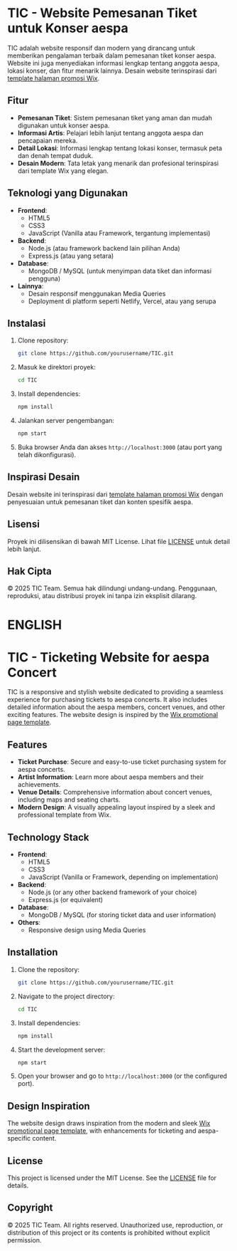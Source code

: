 # TIC - Website Pemesanan Tiket untuk Konser aespa

TIC adalah website responsif dan modern yang dirancang untuk memberikan pengalaman terbaik dalam pemesanan tiket konser aespa. Website ini juga menyediakan informasi lengkap tentang anggota aespa, lokasi konser, dan fitur menarik lainnya. Desain website terinspirasi dari [template halaman promosi Wix](https://www.wix.com/website-template/view/html/2376?siteId=eb4a108a-ae63-4644-91d1-97721d34e60f&metaSiteId=478e04dc-124c-4998-9464-f22523165680&originUrl=https%3A%2F%2Fwww.wix.com%2Fwebsite%2Ftemplates%2Fhtml%2Flanding-pages%2Fpromotional-page%2F2&tpClick=view_button).

## Fitur

- **Pemesanan Tiket**: Sistem pemesanan tiket yang aman dan mudah digunakan untuk konser aespa.
- **Informasi Artis**: Pelajari lebih lanjut tentang anggota aespa dan pencapaian mereka.
- **Detail Lokasi**: Informasi lengkap tentang lokasi konser, termasuk peta dan denah tempat duduk.
- **Desain Modern**: Tata letak yang menarik dan profesional terinspirasi dari template Wix yang elegan.

## Teknologi yang Digunakan

- **Frontend**:
  - HTML5
  - CSS3
  - JavaScript (Vanilla atau Framework, tergantung implementasi)
- **Backend**:
  - Node.js (atau framework backend lain pilihan Anda)
  - Express.js (atau yang setara)
- **Database**:
  - MongoDB / MySQL (untuk menyimpan data tiket dan informasi pengguna)
- **Lainnya**:
  - Desain responsif menggunakan Media Queries
  - Deployment di platform seperti Netlify, Vercel, atau yang serupa

## Instalasi

1. Clone repository:
   ```bash
   git clone https://github.com/yourusername/TIC.git
   ```
2. Masuk ke direktori proyek:
   ```bash
   cd TIC
   ```
3. Install dependencies:
   ```bash
   npm install
   ```
4. Jalankan server pengembangan:
   ```bash
   npm start
   ```
5. Buka browser Anda dan akses `http://localhost:3000` (atau port yang telah dikonfigurasi).

## Inspirasi Desain

Desain website ini terinspirasi dari [template halaman promosi Wix](https://www.wix.com/website-template/view/html/2376?siteId=eb4a108a-ae63-4644-91d1-97721d34e60f&metaSiteId=478e04dc-124c-4998-9464-f22523165680&originUrl=https%3A%2F%2Fwww.wix.com%2Fwebsite%2Ftemplates%2Fhtml%2Flanding-pages%2Fpromotional-page%2F2&tpClick=view_button) dengan penyesuaian untuk pemesanan tiket dan konten spesifik aespa.

## Lisensi

Proyek ini dilisensikan di bawah MIT License. Lihat file [LICENSE](LICENSE) untuk detail lebih lanjut.

## Hak Cipta

&copy; 2025 TIC Team. Semua hak dilindungi undang-undang. Penggunaan, reproduksi, atau distribusi proyek ini tanpa izin eksplisit dilarang.


# ENGLISH

# TIC - Ticketing Website for aespa Concert

TIC is a responsive and stylish website dedicated to providing a seamless experience for purchasing tickets to aespa concerts. It also includes detailed information about the aespa members, concert venues, and other exciting features. The website design is inspired by the [Wix promotional page template](https://www.wix.com/website-template/view/html/2376?siteId=eb4a108a-ae63-4644-91d1-97721d34e60f&metaSiteId=478e04dc-124c-4998-9464-f22523165680&originUrl=https%3A%2F%2Fwww.wix.com%2Fwebsite%2Ftemplates%2Fhtml%2Flanding-pages%2Fpromotional-page%2F2&tpClick=view_button).

## Features

- **Ticket Purchase**: Secure and easy-to-use ticket purchasing system for aespa concerts.
- **Artist Information**: Learn more about aespa members and their achievements.
- **Venue Details**: Comprehensive information about concert venues, including maps and seating charts.
- **Modern Design**: A visually appealing layout inspired by a sleek and professional template from Wix.

## Technology Stack

- **Frontend**:
  - HTML5
  - CSS3
  - JavaScript (Vanilla or Framework, depending on implementation)
- **Backend**:
  - Node.js (or any other backend framework of your choice)
  - Express.js (or equivalent)
- **Database**:
  - MongoDB / MySQL (for storing ticket data and user information)
- **Others**:
  - Responsive design using Media Queries

## Installation

1. Clone the repository:
   ```bash
   git clone https://github.com/yourusername/TIC.git
   ```
2. Navigate to the project directory:
   ```bash
   cd TIC
   ```
3. Install dependencies:
   ```bash
   npm install
   ```
4. Start the development server:
   ```bash
   npm start
   ```
5. Open your browser and go to `http://localhost:3000` (or the configured port).

## Design Inspiration

The website design draws inspiration from the modern and sleek [Wix promotional page template](https://www.wix.com/website-template/view/html/2376?siteId=eb4a108a-ae63-4644-91d1-97721d34e60f&metaSiteId=478e04dc-124c-4998-9464-f22523165680&originUrl=https%3A%2F%2Fwww.wix.com%2Fwebsite%2Ftemplates%2Fhtml%2Flanding-pages%2Fpromotional-page%2F2&tpClick=view_button), with enhancements for ticketing and aespa-specific content.

## License

This project is licensed under the MIT License. See the [LICENSE](LICENSE) file for details.

## Copyright

&copy; 2025 TIC Team. All rights reserved. Unauthorized use, reproduction, or distribution of this project or its contents is prohibited without explicit permission.
